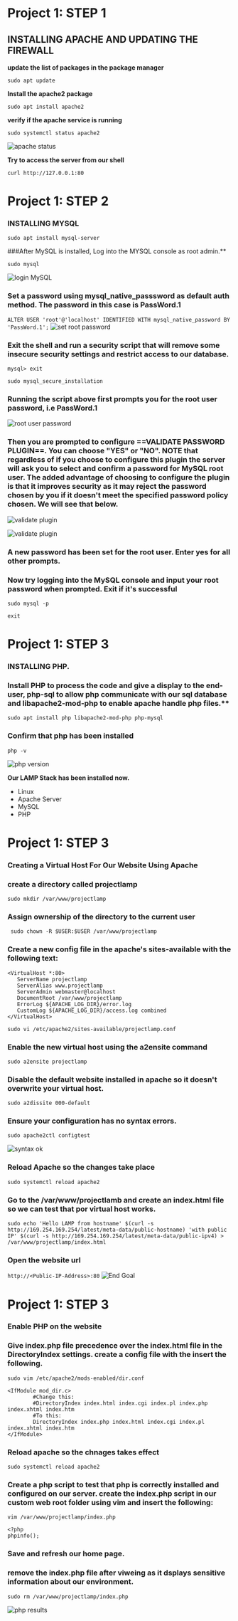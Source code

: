 # Project 1: STEP 1
## INSTALLING APACHE AND UPDATING THE FIREWALL

**update the list of packages in the package manager**

`sudo apt update`

**Install the apache2 package**

`sudo apt install apache2`

**verify if the apache service is running**

`sudo systemctl status apache2`

![apache status](./images/ApacheStatus.jpg)

**Try to access the server from our shell**

`curl http://127.0.0.1:80`




# Project 1: STEP 2 
### INSTALLING MYSQL

`sudo apt install mysql-server`

###After MySQL is installed, Log into the MYSQL console as root admin.**

`sudo mysql`

![login MySQL](./images/mysql%20console.jpg)


### Set a password using mysql_native_passsword as default auth method. The password in this case is PassWord.1

`ALTER USER 'root'@'localhost' IDENTIFIED WITH mysql_native_password BY 'PassWord.1';`
![set root password](./images/set%20password1.jpg)

### Exit the shell and run a security script that will remove some insecure security settings and restrict access to our database.


`mysql> exit`

`sudo mysql_secure_installation`

### Running the script above first prompts you for the root user password, i.e PassWord.1

![root user password](./images/root_user%20password.jpg)

### Then you are prompted to configure ==VALIDATE PASSWORD PLUGIN==. You can choose "YES" or "NO". NOTE that regardless of if you choose to configure this plugin the server will ask you to select and confirm a password for MySQL root user. The added advantage of choosing to configure the plugin is that it improves security as it may reject the password chosen by you if it doesn't meet the specified password policy chosen. We will see that below.

![validate plugin](./images/validate%20plugin.jpg)


![validate plugin](./images/new%20password.jpg)

### A new password has been set for the root user. Enter yes for all other prompts.

### Now try logging into the MySQL console and input your root password when prompted. Exit if it's successful

 `sudo mysql -p`

  `exit`

# Project 1: STEP 3
### INSTALLING PHP.

### Install PHP to process the code and give a display to the end-user, php-sql to allow php communicate with our sql database and libapache2-mod-php to enable apache handle php files.** 

`sudo apt install php libapache2-mod-php php-mysql`

### Confirm that php has been installed
`php -v`

![php version](./images/php%20installed.jpg)


**Our LAMP Stack has been installed now.**

- Linux
- Apache Server
- MySQL
- PHP

# Project 1: STEP 3
### Creating a Virtual Host For Our Website Using Apache

### create a directory called projectlamp
 `sudo mkdir /var/www/projectlamp`

### Assign ownership of the directory to the current user
 ` sudo chown -R $USER:$USER /var/www/projectlamp`

 ### Create a new config file in the apache's sites-available with the following text: 
 ```
 <VirtualHost *:80>
    ServerName projectlamp
    ServerAlias www.projectlamp 
    ServerAdmin webmaster@localhost
    DocumentRoot /var/www/projectlamp
    ErrorLog ${APACHE_LOG_DIR}/error.log
    CustomLog ${APACHE_LOG_DIR}/access.log combined
</VirtualHost>
```
 
 `sudo vi /etc/apache2/sites-available/projectlamp.conf`

 ### Enable the new virtual host using the a2ensite command
 `sudo a2ensite projectlamp`

 ### Disable the default website installed in apache so it doesn't overwrite your virtual host.
`sudo a2dissite 000-default`

### Ensure your configuration has no syntax errors.
`sudo apache2ctl configtest`

![syntax ok](./images/apache%20syntax%20ok.jpg)

### Reload Apache so the changes take place
`sudo systemctl reload apache2`

### Go to the /var/www/projectlamb and create an index.html file so we can test that por virtual host works.
`sudo echo 'Hello LAMP from hostname' $(curl -s http://169.254.169.254/latest/meta-data/public-hostname) 'with public IP' $(curl -s http://169.254.169.254/latest/meta-data/public-ipv4) > /var/www/projectlamp/index.html`

### Open the website url
`http://<Public-IP-Address>:80`
![End Goal](./images/result.jpg)

# Project 1: STEP 3
### Enable PHP on the website

### Give index.php file precedence over the index.html file in the DirectoryIndex settings. create a config file with the insert the following.

`sudo vim /etc/apache2/mods-enabled/dir.conf`
```
<IfModule mod_dir.c>
        #Change this:
        #DirectoryIndex index.html index.cgi index.pl index.php index.xhtml index.htm
        #To this:
        DirectoryIndex index.php index.html index.cgi index.pl index.xhtml index.htm
</IfModule>
```
 

### Reload apache so the chnages takes effect
`sudo systemctl reload apache2`

### Create a php script to test that php is correctly installed and configured on our server. create the index.php script in our custom web root folder using vim and insert the following:
`vim /var/www/projectlamp/index.php`

```
<?php
phpinfo();
```


### Save and refresh our home page.
### remove the index.php file after viweing as it dsplays sensitive information about our environment.
`sudo rm /var/www/projectlamp/index.php`

![php results](./images/end%20goal.jpg)